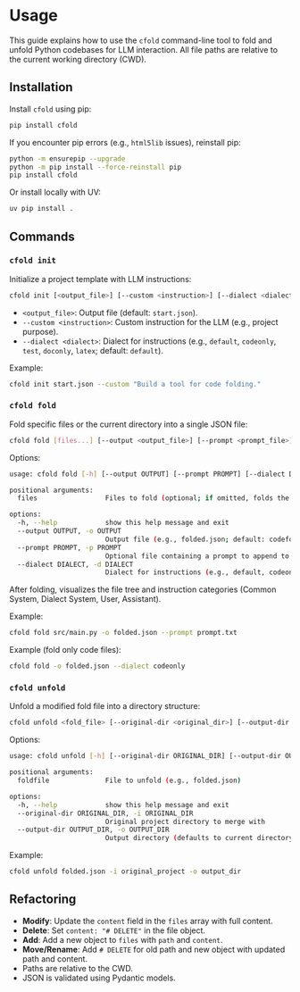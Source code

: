 # Usage

This guide explains how to use the `cfold` command-line tool to fold and unfold Python codebases for LLM interaction. All file paths are relative to the current working directory (CWD).

## Installation

Install `cfold` using pip:

```bash
pip install cfold
```

If you encounter pip errors (e.g., `html5lib` issues), reinstall pip:

```bash
python -m ensurepip --upgrade
python -m pip install --force-reinstall pip
pip install cfold
```

Or install locally with UV:

```bash
uv pip install .
```

## Commands

### `cfold init`

Initialize a project template with LLM instructions:

```bash
cfold init [<output_file>] [--custom <instruction>] [--dialect <dialect>]
```

- `<output_file>`: Output file (default: `start.json`).
- `--custom <instruction>`: Custom instruction for the LLM (e.g., project purpose).
- `--dialect <dialect>`: Dialect for instructions (e.g., `default`, `codeonly`, `test`, `doconly`, `latex`; default: `default`).

Example:

```bash
cfold init start.json --custom "Build a tool for code folding."
```

### `cfold fold`

Fold specific files or the current directory into a single JSON file:

```bash
cfold fold [files...] [--output <output_file>] [--prompt <prompt_file>] [--dialect <dialect>]
```

Options:

```bash
usage: cfold fold [-h] [--output OUTPUT] [--prompt PROMPT] [--dialect DIALECT] [files ...]

positional arguments:
  files                 Files to fold (optional; if omitted, folds the current directory)

options:
  -h, --help            show this help message and exit
  --output OUTPUT, -o OUTPUT
                        Output file (e.g., folded.json; default: codefold.json)
  --prompt PROMPT, -p PROMPT
                        Optional file containing a prompt to append to the output
  --dialect DIALECT, -d DIALECT
                        Dialect for instructions (e.g., default, codeonly, test, doconly, latex; default: default)
```

After folding, visualizes the file tree and instruction categories (Common System, Dialect System, User, Assistant).

Example:

```bash
cfold fold src/main.py -o folded.json --prompt prompt.txt
```

Example (fold only code files):

```bash
cfold fold -o folded.json --dialect codeonly
```

### `cfold unfold`

Unfold a modified fold file into a directory structure:

```bash
cfold unfold <fold_file> [--original-dir <original_dir>] [--output-dir <output_dir>]
```

Options:

```bash
usage: cfold unfold [-h] [--original-dir ORIGINAL_DIR] [--output-dir OUTPUT_DIR] foldfile

positional arguments:
  foldfile              File to unfold (e.g., folded.json)

options:
  -h, --help            show this help message and exit
  --original-dir ORIGINAL_DIR, -i ORIGINAL_DIR
                        Original project directory to merge with
  --output-dir OUTPUT_DIR, -o OUTPUT_DIR
                        Output directory (defaults to current directory)
```

Example:

```bash
cfold unfold folded.json -i original_project -o output_dir
```

## Refactoring

- **Modify**: Update the `content` field in the `files` array with full content.
- **Delete**: Set `content: "# DELETE"` in the file object.
- **Add**: Add a new object to `files` with `path` and `content`.
- **Move/Rename**: Add `# DELETE` for old path and new object with updated path and content.
- Paths are relative to the CWD.
- JSON is validated using Pydantic models.

